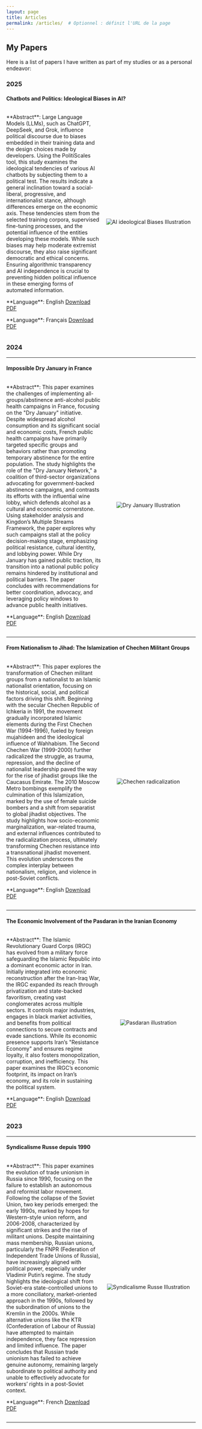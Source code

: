 ```yaml
---
layout: page
title: Articles
permalink: /articles/  # Optionnel : définit l'URL de la page
---
```


## My Papers

Here is a list of papers I have written as part of my studies or as a personal endeavor:

### 2025
#### Chatbots and Politics: Ideological Biases in AI? 
<div style="display: flex; align-items: center;">
  <div style="flex: 1;">
    <p>
      **Abstract**:  
      Large Language Models (LLMs), such as ChatGPT, DeepSeek, and Grok, influence political discourse due to biases embedded in their training data and the design choices made by developers. Using the PolitiScales tool, this study examines the ideological tendencies of various AI chatbots by subjecting them to a political test. The results indicate a general inclination toward a social-liberal, progressive, and internationalist stance, although differences emerge on the economic axis. These tendencies stem from the selected training corpora, supervised fine-tuning processes, and the potential influence of the entities developing these models. While such biases may help moderate extremist discourse, they also raise significant democratic and ethical concerns. Ensuring algorithmic transparency and AI independence is crucial to preventing hidden political influence in these emerging forms of automated information.
    </p>
    <p>
      **Language**: English  
       <a href="{{ site.baseurl }}/download/Ideological_Bias_in_AI.pdf" download>Download PDF</a>   
    </p>
    <p>
      **Language**: Français 
       <a href="{{ site.baseurl }}/download/Biais_idéologiques_dans_l’IA.pdf" download>Download PDF</a>   
    </p>
  </div>
  <div style="flex: 1; text-align: center;">
    <img src="{{ site.baseurl }}/images/red_IA.jpg" alt="AI ideological Biases Illustration" style="max-width: 100%; height: auto;">
  </div>
</div>


### 2024

---

#### Impossible Dry January in France  
<div style="display: flex; align-items: center;">
  <div style="flex: 1;">
    <p>
      **Abstract**:  
      This paper examines the challenges of implementing all-groups/abstinence anti-alcohol public health campaigns in France, focusing on the "Dry January" initiative. Despite widespread alcohol consumption and its significant social and economic costs, French public health campaigns have primarily targeted specific groups and behaviors rather than promoting temporary abstinence for the entire population. The study highlights the role of the "Dry January Network," a coalition of third-sector organizations advocating for government-backed abstinence campaigns, and contrasts its efforts with the influential wine lobby, which defends alcohol as a cultural and economic cornerstone. Using stakeholder analysis and Kingdon’s Multiple Streams Framework, the paper explores why such campaigns stall at the policy decision-making stage, emphasizing political resistance, cultural identity, and lobbying power. While Dry January has gained public traction, its transition into a national public policy remains hindered by institutional and political barriers. The paper concludes with recommendations for better coordination, advocacy, and leveraging policy windows to advance public health initiatives.
    </p>
    <p>
      **Language**: English  
       <a href="{{ site.baseurl }}/download/Impossible%20Dry%20January%20in%20France.pdf" download>Download PDF</a>   
    </p>
  </div>
  <div style="flex: 1; text-align: center;">
    <img src="{{ site.baseurl }}/images/dry_january.jpg" alt="Dry January Illustration" style="max-width: 100%; height: auto;">
  </div>
</div>

---

#### From Nationalism to Jihad: The Islamization of Chechen Militant Groups  
<div style="display: flex; align-items: center;">
  <div style="flex: 1;">
    <p>
      **Abstract**:  
     This paper explores the transformation of Chechen militant groups from a nationalist to an Islamic nationalist orientation, focusing on the historical, social, and political factors driving this shift. Beginning with the secular Chechen Republic of Ichkeria in 1991, the movement gradually incorporated Islamic elements during the First Chechen War (1994-1996), fueled by foreign mujahideen and the ideological influence of Wahhabism. The Second Chechen War (1999-2000) further radicalized the struggle, as trauma, repression, and the decline of nationalist leadership paved the way for the rise of jihadist groups like the Caucasus Emirate. The 2010 Moscow Metro bombings exemplify the culmination of this Islamization, marked by the use of female suicide bombers and a shift from separatist to global jihadist objectives. The study highlights how socio-economic marginalization, war-related trauma, and external influences contributed to the radicalization process, ultimately transforming Chechen resistance into a transnational jihadist movement. This evolution underscores the complex interplay between nationalism, religion, and violence in post-Soviet conflicts.
    </p>
    <p>
      **Language**: English 
      <a href="{{ site.baseurl }}/download/Chechen%20Rebellion%20-%20a%20radicalization%20process.pdf" download>Download PDF</a> 
    </p>
  </div>
  <div style="flex: 1; text-align: center;">
  <img src="{{ site.baseurl }}/images/chechen.jpg" alt="Chechen radicalization" style="max-width: 100%; height: auto;">
  </div>
</div>

---

#### The Economic Involvement of the Pasdaran in the Iranian Economy

<div style="display: flex; align-items: center;">
  <div style="flex: 1;">
    <p>
      **Abstract**: 
      The Islamic Revolutionary Guard Corps (IRGC) has evolved from a military force safeguarding the Islamic Republic into a dominant economic actor in Iran. Initially integrated into economic reconstruction after the Iran-Iraq War, the IRGC expanded its reach through privatization and state-backed favoritism, creating vast conglomerates across multiple sectors. It controls major industries, engages in black market activities, and benefits from political connections to secure contracts and evade sanctions. While its economic presence supports Iran’s "Resistance Economy" and ensures regime loyalty, it also fosters monopolization, corruption, and inefficiency. This paper examines the IRGC’s economic footprint, its impact on Iran’s economy, and its role in sustaining the political system.
    </p>
    <p>
      **Language**: English 
      <a href="{{ site.baseurl }}/download/Iran_Pasdaran_Economy.pdf" download>Download PDF</a> 
    </p>
  </div>
  <div style="flex: 1; text-align: center;">
  <img src="{{ site.baseurl }}/images/pasdaran.jpg" alt="Pasdaran illustration" style="max-width: 100%; height: auto;">
  </div>
</div>

### 2023

---

#### Syndicalisme Russe depuis 1990  
<div style="display: flex; align-items: center;">
  <div style="flex: 1;">
    <p>
      **Abstract**:  
      This paper examines the evolution of trade unionism in Russia since 1990, focusing on the failure to establish an autonomous and reformist labor movement. Following the collapse of the Soviet Union, two key periods emerged: the early 1990s, marked by hopes for Western-style union reform, and 2006-2008, characterized by significant strikes and the rise of militant unions. Despite maintaining mass membership, Russian unions, particularly the FNPR (Federation of Independent Trade Unions of Russia), have increasingly aligned with political power, especially under Vladimir Putin’s regime. The study highlights the ideological shift from Soviet-era state-controlled unions to a more conciliatory, market-oriented approach in the 1990s, followed by the subordination of unions to the Kremlin in the 2000s. While alternative unions like the KTR (Confederation of Labour of Russia) have attempted to maintain independence, they face repression and limited influence. The paper concludes that Russian trade unionism has failed to achieve genuine autonomy, remaining largely subordinate to political authority and unable to effectively advocate for workers’ rights in a post-Soviet context.
    </p>
    <p>
      **Language**: French  
      <a href="{{ site.baseurl }}/download/Syndicalisme%20Russe%20depuis%201990.pdf" download>Download PDF</a>  
    </p>
  </div>
  <div style="flex: 1; text-align: center;">
    <img src="{{ site.baseurl }}/images/syndicalisme_russe.jpg" alt="Syndicalisme Russe Illustration" style="max-width: 100%; height: auto;">
  </div>
</div>

---